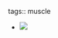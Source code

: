 tags:: muscle

- ![](https://peach-geographical-bat-397.mypinata.cloud/ipfs/QmYKrYVKgGMcrPafhfBtFaXLfCoFewYuCQzPutBGpYPcsQ)